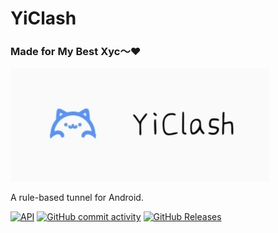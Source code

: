 # YiClash
### Made for My Best Xyc～❤️
![image](https://raw.githubusercontent.com/lingyicute/YiClash/master/logo.jpg)

A rule-based tunnel for Android.

[![API](https://img.shields.io/badge/API-21%2B-yellow.svg?style=flat)](https://developer.android.com/about/versions/lollipop)
[![GitHub commit activity](https://img.shields.io/github/commit-activity/m/lingyicute/YiClash)](https://github.com/lingyicute/YiClash/commits/master)
[![GitHub Releases](https://img.shields.io/github/downloads/lingyicute/YiClash/latest/total?logo=github)](https://github.com/lingyicute/YiClash/releases)
